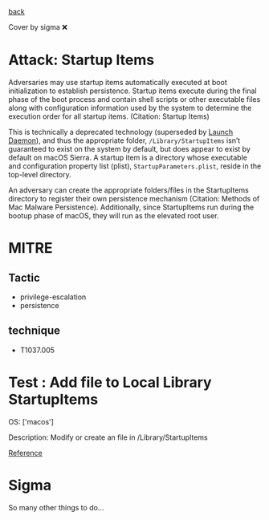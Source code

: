 [back](../index.md)

Cover by sigma :x: 

# Attack: Startup Items

 Adversaries may use startup items automatically executed at boot initialization to establish persistence. Startup items execute during the final phase of the boot process and contain shell scripts or other executable files along with configuration information used by the system to determine the execution order for all startup items. (Citation: Startup Items)

This is technically a deprecated technology (superseded by [Launch Daemon](https://attack.mitre.org/techniques/T1543/004)), and thus the appropriate folder, <code>/Library/StartupItems</code> isn’t guaranteed to exist on the system by default, but does appear to exist by default on macOS Sierra. A startup item is a directory whose executable and configuration property list (plist), <code>StartupParameters.plist</code>, reside in the top-level directory. 

An adversary can create the appropriate folders/files in the StartupItems directory to register their own persistence mechanism (Citation: Methods of Mac Malware Persistence). Additionally, since StartupItems run during the bootup phase of macOS, they will run as the elevated root user.

# MITRE
## Tactic
  - privilege-escalation
  - persistence

## technique
  - T1037.005

# Test : Add file to Local Library StartupItems

OS: ['macos']

Description: Modify or create an file in /Library/StartupItems

[Reference](https://www.alienvault.com/blogs/labs-research/diversity-in-recent-mac-malware)


# Sigma

 So many other things to do...